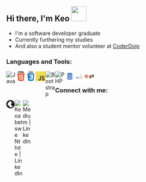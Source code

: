 ## Hi there, I'm Keo <img src="https://media.tenor.com/images/3b388fe03da271d2674faf85eb7c3fcd/tenor.gif" width=40 height=40 />  
- I'm a software developer graduate
- Currently furthering my studies
- And also a student mentor volunteer at <a href="https://coderdojo.com/">CoderDojo</a>

### Languages and Tools:

<img align="left" alt="Java" width="26px" src="https://cdn.iconscout.com/icon/free/png-256/java-23-225999.png" />
<img align="left" alt="HTML5" width="26px" src="https://raw.githubusercontent.com/github/explore/80688e429a7d4ef2fca1e82350fe8e3517d3494d/topics/html/html.png" />
<img align="left" alt="CSS3" width="26px" src="https://raw.githubusercontent.com/github/explore/80688e429a7d4ef2fca1e82350fe8e3517d3494d/topics/css/css.png" />
<img align="left" alt="JavaScript" width="26px" src="https://raw.githubusercontent.com/github/explore/80688e429a7d4ef2fca1e82350fe8e3517d3494d/topics/javascript/javascript.png" />
<img align="left" alt="Bootstrap" width="26px" src="https://cdn.iconscout.com/icon/free/png-64/bootstrap-226077.png" />
<img align="left" alt="PHP" width="26px" src="https://cdn.iconscout.com/icon/free/png-512/php-27-226042.png" />
<img align="left" alt="SQL" width="26px" src="https://raw.githubusercontent.com/github/explore/80688e429a7d4ef2fca1e82350fe8e3517d3494d/topics/sql/sql.png" />
<img align="left" alt="MySQL" width="26px" src="https://raw.githubusercontent.com/github/explore/80688e429a7d4ef2fca1e82350fe8e3517d3494d/topics/mysql/mysql.png" />
<img align="left" alt="Git" width="26px" src="https://raw.githubusercontent.com/github/explore/80688e429a7d4ef2fca1e82350fe8e3517d3494d/topics/git/git.png" />




<br />

### Connect with me:

[<img align="left" alt="Personal Website" width="22px" src="https://raw.githubusercontent.com/iconic/open-iconic/master/svg/globe.svg" />][website]
[<img align="left" alt="Keoabetswe Nthite | LinkedIn" width="22px" src="https://cdn.jsdelivr.net/npm/simple-icons@v3/icons/linkedin.svg" />][linkedin]
[<img align="left" alt="Medium | LinkedIn" width="22px" src="https://cdns.iconmonstr.com/wp-content/assets/preview/2018/240/iconmonstr-medium-1.png" />][medium]

[website]: https://www.keonthite.co.za/
[linkedin]: https://www.linkedin.com/in/keoabetswe-nthite-a4a6b3ab/
[medium]: https://medium.com/@keonthite


